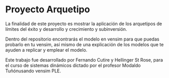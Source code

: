 # Proyecto Arquetipo

La finalidad de este proyecto es mostrar la aplicación de los arquetipos de límites del éxito y desarrollo y crecimiento y subinversión.

Dentro del repositorio encontrarás el modelo en vensim para que puedas probarlo en tu vensim, así mismo de una explicación de los modelos que te ayuden a replicar y emplear el modelo. 

Este trabajo fue desarrollado por Fernando Cutire y Hellinger St Rose, para el curso de sistemas dinámicos dictado por el profesor Modaldo Tuñónusando vensim PLE.




